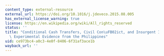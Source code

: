 ```yaml
---
content_type: external-resource
external_url: https://doi.org/10.1016/j.jdeveco.2015.08.005
has_external_license_warning: true
license: https://en.wikipedia.org/wiki/All_rights_reserved
status: ''
title: "Conditional Cash Transfers, Civil Con\uFB02ict, and Insurgent In\uFB02uence:\
  \ Experimental Evidence from the Philippines"
uid: ce973bc4-a0c3-4e0f-8406-6f31af3ace1b
wayback_url: ''
---
```

